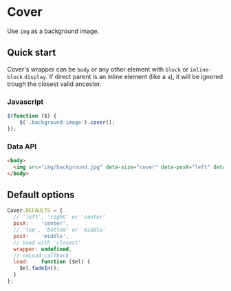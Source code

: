 Cover
=====

Use `img` as a background image.


Quick start
-----------

Cover's wrapper can be `body` or any other element with `block` or `inline-block` `display`.
If direct parent is an inline element (like a `a`), it will be ignored trough the closest valid ancestor.


### Javascript

```javascript
$(function ($) {
    $('.background-image').cover();
});
```

### Data API

```html
<body>
  <img src="img/background.jpg" data-size="cover" data-posX="left" data-posY="top" alt="My background image" />
</body>
```

Default options
---------------

```javascript
Cover.DEFAULTS = {
  // 'left', 'right' or 'center'
  posX:    'center',
  // 'top', 'bottom' or 'middle'
  posY:    'middle',
  // Used with 'closest'
  wrapper: undefined,
  // onLoad callback
  load:    function ($el) {
    $el.fadeIn();
  }
};
```
